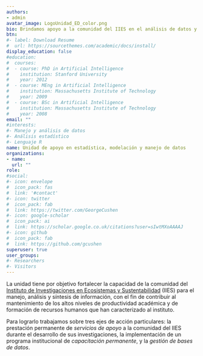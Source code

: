 ```yaml
---
authors:
- admin
avatar_image: LogoUnidad_ED_color.png
bio: Brindamos apoyo a la comunidad del IIES en el análisis de datos y la modelación estadística.
btn:
#- label: Download Resume
#  url: https://sourcethemes.com/academic/docs/install/
display_education: false
#education:
#  courses:
#  - course: PhD in Artificial Intelligence
#    institution: Stanford University
#    year: 2012
#  - course: MEng in Artificial Intelligence
#    institution: Massachusetts Institute of Technology
#    year: 2009
#  - course: BSc in Artificial Intelligence
#    institution: Massachusetts Institute of Technology
#    year: 2008
email: ""
#interests:
#- Manejo y análisis de datos
#- Análisis estadístico
#- Lenguaje R
name: Unidad de apoyo en estadística, modelación y manejo de datos
organizations:
- name: 
  url: ""
role: 
#social:
#- icon: envelope
#  icon_pack: fas
#  link: '#contact'
#- icon: twitter
#  icon_pack: fab
#  link: https://twitter.com/GeorgeCushen
#- icon: google-scholar
#  icon_pack: ai
#  link: https://scholar.google.co.uk/citations?user=sIwtMXoAAAAJ
#- icon: github
#  icon_pack: fab
#  link: https://github.com/gcushen
superuser: true
user_groups:
#- Researchers
#- Visitors
---
```

La unidad tiene por objetivo fortalecer la capacidad de la comunidad del [Instituto de Investigaciones en Ecosistemas y Sustentabilidad](https://www.iies.unam.mx/) (IIES) para el manejo, análisis y síntesis
de información, con el fin de contribuir al mantenimiento de los altos niveles de productividad 
académica y de formación de recursos humanos que han caracterizado al instituto. 

Para lograrlo trabajamos sobre tres ejes de acción  particulares: la prestación  permanente de 
*servicios de apoyo* a la comunidad del IIES durante el  desarrollo de sus investigaciones, la 
implementación de un programa institucional de *capacitación permanente*, y la *gestión de bases de datos*.
